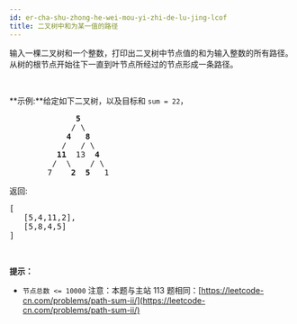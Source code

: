 ```yaml
---
id: er-cha-shu-zhong-he-wei-mou-yi-zhi-de-lu-jing-lcof
title: 二叉树中和为某一值的路径
---
```

输入一棵二叉树和一个整数，打印出二叉树中节点值的和为输入整数的所有路径。从树的根节点开始往下一直到叶节点所经过的节点形成一条路径。

 

**示例:**给定如下二叉树，以及目标和 <code>sum = 22</code>，


<pre>              <strong>5</strong><br/>             / \<br/>            <strong>4</strong>   <strong>8</strong><br/>           /   / \<br/>          <strong>11</strong>  13  <strong>4</strong><br/>         /  \    / \<br/>        7    <strong>2</strong>  <strong>5</strong>   1<br/></pre>

返回:


<pre>[<br/>   [5,4,11,2],<br/>   [5,8,4,5]<br/>]<br/></pre>

 

**提示：**

- <code>节点总数 &lt;= 10000</code>
注意：本题与主站 113 题相同：[https://leetcode-cn.com/problems/path-sum-ii/](https://leetcode-cn.com/problems/path-sum-ii/)
